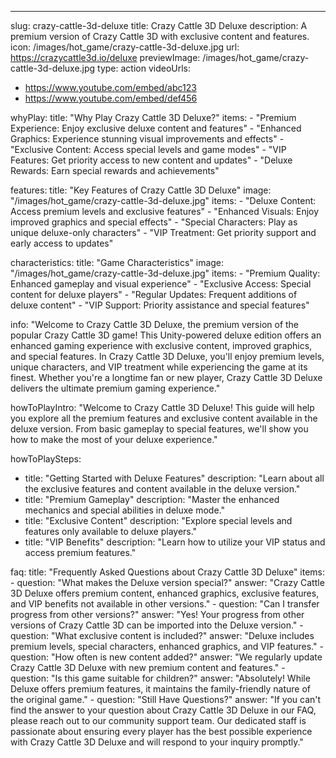 ---
slug: crazy-cattle-3d-deluxe
title: Crazy Cattle 3D Deluxe
description: A premium version of Crazy Cattle 3D with exclusive content and features.
icon: /images/hot_game/crazy-cattle-3d-deluxe.jpg
url: https://crazycattle3d.io/deluxe
previewImage: /images/hot_game/crazy-cattle-3d-deluxe.jpg
type: action
videoUrls:
  - https://www.youtube.com/embed/abc123
  - https://www.youtube.com/embed/def456

whyPlay:
  title: "Why Play Crazy Cattle 3D Deluxe?"
  items:
    - "Premium Experience: Enjoy exclusive deluxe content and features"
    - "Enhanced Graphics: Experience stunning visual improvements and effects"
    - "Exclusive Content: Access special levels and game modes"
    - "VIP Features: Get priority access to new content and updates"
    - "Deluxe Rewards: Earn special rewards and achievements"

features:
  title: "Key Features of Crazy Cattle 3D Deluxe"
  image: "/images/hot_game/crazy-cattle-3d-deluxe.jpg"
  items:
    - "Deluxe Content: Access premium levels and exclusive features"
    - "Enhanced Visuals: Enjoy improved graphics and special effects"
    - "Special Characters: Play as unique deluxe-only characters"
    - "VIP Treatment: Get priority support and early access to updates"

characteristics:
  title: "Game Characteristics"
  image: "/images/hot_game/crazy-cattle-3d-deluxe.jpg"
  items:
    - "Premium Quality: Enhanced gameplay and visual experience"
    - "Exclusive Access: Special content for deluxe players"
    - "Regular Updates: Frequent additions of deluxe content"
    - "VIP Support: Priority assistance and special features"

info: "Welcome to Crazy Cattle 3D Deluxe, the premium version of the popular Crazy Cattle 3D game! This Unity-powered deluxe edition offers an enhanced gaming experience with exclusive content, improved graphics, and special features. In Crazy Cattle 3D Deluxe, you'll enjoy premium levels, unique characters, and VIP treatment while experiencing the game at its finest. Whether you're a longtime fan or new player, Crazy Cattle 3D Deluxe delivers the ultimate premium gaming experience."

howToPlayIntro: "Welcome to Crazy Cattle 3D Deluxe! This guide will help you explore all the premium features and exclusive content available in the deluxe version. From basic gameplay to special features, we'll show you how to make the most of your deluxe experience."

howToPlaySteps:
  - title: "Getting Started with Deluxe Features"
    description: "Learn about all the exclusive features and content available in the deluxe version."
  - title: "Premium Gameplay"
    description: "Master the enhanced mechanics and special abilities in deluxe mode."
  - title: "Exclusive Content"
    description: "Explore special levels and features only available to deluxe players."
  - title: "VIP Benefits"
    description: "Learn how to utilize your VIP status and access premium features."

faq:
  title: "Frequently Asked Questions about Crazy Cattle 3D Deluxe"
  items:
    - question: "What makes the Deluxe version special?"
      answer: "Crazy Cattle 3D Deluxe offers premium content, enhanced graphics, exclusive features, and VIP benefits not available in other versions."
    - question: "Can I transfer progress from other versions?"
      answer: "Yes! Your progress from other versions of Crazy Cattle 3D can be imported into the Deluxe version."
    - question: "What exclusive content is included?"
      answer: "Deluxe includes premium levels, special characters, enhanced graphics, and VIP features."
    - question: "How often is new content added?"
      answer: "We regularly update Crazy Cattle 3D Deluxe with new premium content and features."
    - question: "Is this game suitable for children?"
      answer: "Absolutely! While Deluxe offers premium features, it maintains the family-friendly nature of the original game."
    - question: "Still Have Questions?"
      answer: "If you can't find the answer to your question about Crazy Cattle 3D Deluxe in our FAQ, please reach out to our community support team. Our dedicated staff is passionate about ensuring every player has the best possible experience with Crazy Cattle 3D Deluxe and will respond to your inquiry promptly." 